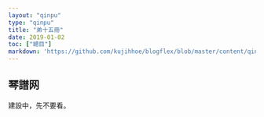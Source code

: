 ```yaml
---
layout: "qinpu"
type: "qinpu"
title: "弟十五冊"
date: 2019-01-02
toc: ["總目"]
markdown: 'https://github.com/kujihhoe/blogflex/blob/master/content/qinpu/00table/15.md'
---
```


## 琴譜网

建設中，先不要看。
